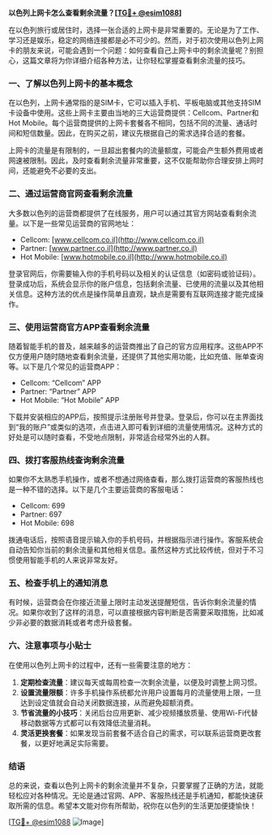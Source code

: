 **以色列上网卡怎么查看剩余流量？[[TG💪+ @esim1088](https://t.me/s/esim1088)]**

在以色列旅行或居住时，选择一张合适的上网卡是非常重要的。无论是为了工作、学习还是娱乐，稳定的网络连接都是必不可少的。然而，对于初次使用以色列上网卡的朋友来说，可能会遇到一个问题：如何查看自己上网卡中的剩余流量呢？别担心，这篇文章将为你详细介绍各种方法，让你轻松掌握查看剩余流量的技巧。

### 一、了解以色列上网卡的基本概念

在以色列，上网卡通常指的是SIM卡，它可以插入手机、平板电脑或其他支持SIM卡设备中使用。这些上网卡主要由当地的三大运营商提供：Cellcom、Partner和Hot Mobile。每个运营商提供的上网卡套餐各不相同，包括不同的流量、通话时间和短信数量。因此，在购买之前，建议先根据自己的需求选择合适的套餐。

上网卡的流量是有限制的，一旦超出套餐内的流量额度，可能会产生额外费用或者网速被限制。因此，及时查看剩余流量非常重要，这不仅能帮助你合理安排上网时间，还能避免不必要的支出。

### 二、通过运营商官网查看剩余流量

大多数以色列的运营商都提供了在线服务，用户可以通过其官方网站查看剩余流量。以下是一些常见运营商的官网地址：

- Cellcom: [www.cellcom.co.il](http://www.cellcom.co.il)
- Partner: [www.partner.co.il](http://www.partner.co.il)
- Hot Mobile: [www.hotmobile.co.il](http://www.hotmobile.co.il)

登录官网后，你需要输入你的手机号码以及相关的认证信息（如密码或验证码）。登录成功后，系统会显示你的账户信息，包括剩余流量、已使用的流量以及其他相关信息。这种方法的优点是操作简单且直观，缺点是需要有互联网连接才能完成操作。

### 三、使用运营商官方APP查看剩余流量

随着智能手机的普及，越来越多的运营商推出了自己的官方应用程序。这些APP不仅方便用户随时随地查看剩余流量，还提供了其他实用功能，比如充值、账单查询等。以下是几个常见的运营商APP：

- Cellcom: “Cellcom” APP
- Partner: “Partner” APP
- Hot Mobile: “Hot Mobile” APP

下载并安装相应的APP后，按照提示注册账号并登录。登录后，你可以在主界面找到“我的账户”或类似的选项，点击进入即可看到详细的流量使用情况。这种方式的好处是可以随时查看，不受地点限制，非常适合经常外出的人群。

### 四、拨打客服热线查询剩余流量

如果你不太熟悉手机操作，或者不想通过网络查看，那么拨打运营商的客服热线也是一种不错的选择。以下是几个主要运营商的客服电话：

- Cellcom: 699
- Partner: 697
- Hot Mobile: 698

拨通电话后，按照语音提示输入你的手机号码，并根据指示进行操作。客服系统会自动告知你当前的剩余流量和其他相关信息。虽然这种方式比较传统，但对于不习惯使用智能手机的人来说非常友好。

### 五、检查手机上的通知消息

有时候，运营商会在你接近流量上限时主动发送提醒短信，告诉你剩余流量的情况。如果你收到了这样的消息，可以直接根据内容判断是否需要采取措施，比如减少非必要的数据消耗或者考虑升级套餐。

### 六、注意事项与小贴士

在使用以色列上网卡的过程中，还有一些需要注意的地方：

1. **定期检查流量**：建议每天或每周检查一次剩余流量，以便及时调整上网习惯。
2. **设置流量限额**：许多手机操作系统都允许用户设置每月的流量使用上限，一旦达到设定值就会自动关闭数据连接，从而避免超额消费。
3. **节省流量的小技巧**：关闭后台应用更新、减少视频播放质量、使用Wi-Fi代替移动数据等方式都可以有效降低流量消耗。
4. **灵活更换套餐**：如果发现当前套餐不适合自己的需求，可以联系运营商更改套餐，以更好地满足实际需要。

### 结语

总的来说，查看以色列上网卡的剩余流量并不复杂，只要掌握了正确的方法，就能轻松应对各种情况。无论是通过官网、APP、客服热线还是手机通知，都能快速获取所需的信息。希望本文能对你有所帮助，祝你在以色列的生活更加便捷愉快！

[[TG💪+ @esim1088](https://t.me/s/esim1088) ![Image](https://i.postimg.cc/4NQfJmqS/Snipaste-2025-05-13-00-14-12.png)]